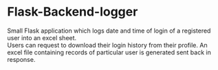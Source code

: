 # Flask-Backend-logger
Small Flask application which logs date and time of login of a registered user into an excel sheet.<br/>
Users can request to download their login history from their profile. An excel file containing records of particular user is generated sent back in response.
